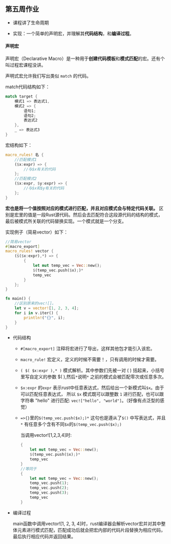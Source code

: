 ## 第五周作业

+ 课程讲了生命周期

+ 实现：一个简单的声明宏，并理解其**代码结构**，和**编译过程**。

#### 声明宏

声明宏（Declarative Macro）是一种用于**创建代码模板**和**模式匹配**的宏。还有个叫过程宏课程没讲。

声明式宏允许我们写出类似 `match` 的代码。

match代码结构如下：

```rust
match target {
    模式1 => 表达式1,
    模式2 => {
        语句1;
        语句2;
        表达式2
    },
    _ => 表达式3
}

```

宏结构如下：

```rust
macro_rules! 名 {
    //匹配模式1
    ($x:expr) => {
        //与$x有关的代码
    };
    //匹配模式2
    ($x:expr, $y:expr) => {
        //与$x和$y有关的代码
    };
}
```

**宏也是将一个值按照对应的模式进行匹配，并且对应模式会与特定代码关联。** 区别是宏里的值是一段Rust源代码。然后会去匹配符合这段源代码的结构的模式，最后被模式所关联的代码替换实现。一个模式就是一个分支。

实现例子（简易vector）如下：

```rust
//简易vector
#[macro_export]
macro_rules! vector {
    ($($x:expr),*) => {
        {
            let mut temp_vec = Vec::new();
            $(temp_vec.push($x);)*
            temp_vec
        }
    };
}

fn main() {
    //区别原来的vec![]。
    let v = vector![1, 2, 3, 4];
    for i in v.iter() {
        println!("{}", i);
    }
}


```

+ 代码结构
  
  + `#[macro_export]` 注释将宏进行了导出，这样其他包才能引入该宏。
  
  + `macro_rule!` 宏定义，定义的时候不需要！，只有调用的时候才需要。
  
  + `( $( $x:expr ),* )` 模式解析。其中参数们先被一对 ( ) 括起来，小括号里写自定义的参数 $( ),然后`*`说明`*` 之前的模式会被匹配零次或任意多次。
  
  + `$x:expr` 的`expr` 表示rust中任意表达式，然后给出一个新模式叫`$x`。由于可以匹配任意表达式， 所以 `$x` 模式既可以跟整数 `1` 进行匹配，也可以跟字符串 "hello" 进行匹配: `vec!["hello", "world"]`。（好像有点泛型的感觉）
  
  + `=>{}`里的`$(temp_vec.push($x);)*` 这句也是遵从了`$()` 中写表达式，并且`*` 有任意多个含有不同`$x`的`$(temp_vec.push($x);)`
    
    当调用vector![1,2,3,4]时:
    
    ```rust
    {
        let mut temp_vec = Vec::new();
        $(temp_vec.push($x);)*
        temp_vec
    }
    //等同于
    {
        let mut temp_vec = Vec::new();
        temp_vec.push(1);
        temp_vec.push(2);
        temp_vec.push(3);
        temp_vec
    }
    ```

+ 编译过程
  
  main函数中调用vector![1, 2, 3, 4]时，rust编译器会解析vector宏并对其中整体元素进行模式匹配，匹配成功后就会把宏内部的代码片段替换为相应代码，最后执行相应代码并返回结果。


